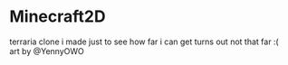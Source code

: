 # Minecraft2D
terraria clone i made just to see how far i can get turns out not that far :(\
art by @YennyOWO
